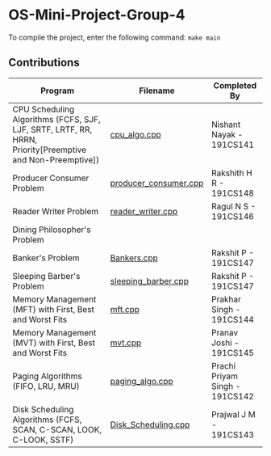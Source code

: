 # OS-Mini-Project-Group-4

To compile the project, enter the following command:
`make main`

## Contributions

| Program | Filename | Completed By |
| ------- | -------- | ------------ |
| CPU Scheduling Algorithms (FCFS, SJF, LJF, SRTF, LRTF, RR, HRRN, Priority[Preemptive and Non-Preemptive]) | [cpu_algo.cpp](/cpu_algo.cpp) | Nishant Nayak - 191CS141 |
| Producer Consumer Problem | [producer_consumer.cpp](/producer_consumer.cpp) | Rakshith H R - 191CS148 |
| Reader Writer Problem | [reader_writer.cpp](/reader_writer.cpp) | Ragul N S - 191CS146 |
| Dining Philosopher's Problem | | |
| Banker's Problem | [Bankers.cpp](/Bankers.cpp) | Rakshit P - 191CS147 |
| Sleeping Barber's Problem | [sleeping_barber.cpp](/sleeping_barber.cpp) | Rakshit P - 191CS147 |
| Memory Management (MFT) with First, Best and Worst Fits | [mft.cpp](/mft.cpp) | Prakhar Singh - 191CS144 |
| Memory Management (MVT) with First, Best and Worst Fits | [mvt.cpp](/mvt.cpp) | Pranav Joshi - 191CS145 |
| Paging Algorithms (FIFO, LRU, MRU) | [paging_algo.cpp](/paging_algo.cpp)| Prachi Priyam Singh - 191CS142 |
| Disk Scheduling Algorithms (FCFS, SCAN, C-SCAN, LOOK, C-LOOK, SSTF) | [Disk_Scheduling.cpp](/Disk_Scheduling.cpp) | Prajwal J M - 191CS143 |
